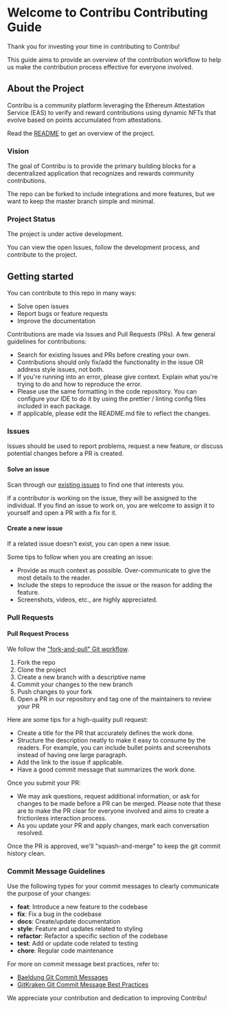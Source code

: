 # Welcome to Contribu Contributing Guide

Thank you for investing your time in contributing to Contribu!

This guide aims to provide an overview of the contribution workflow to help us make the contribution process effective for everyone involved.

## About the Project

Contribu is a community platform leveraging the Ethereum Attestation Service (EAS) to verify and reward contributions using dynamic NFTs that evolve based on points accumulated from attestations.

Read the [README](README.md) to get an overview of the project.

### Vision

The goal of Contribu is to provide the primary building blocks for a decentralized application that recognizes and rewards community contributions.

The repo can be forked to include integrations and more features, but we want to keep the master branch simple and minimal.

### Project Status

The project is under active development.

You can view the open Issues, follow the development process, and contribute to the project.

## Getting started

You can contribute to this repo in many ways:

- Solve open issues
- Report bugs or feature requests
- Improve the documentation

Contributions are made via Issues and Pull Requests (PRs). A few general guidelines for contributions:

- Search for existing Issues and PRs before creating your own.
- Contributions should only fix/add the functionality in the issue OR address style issues, not both.
- If you're running into an error, please give context. Explain what you're trying to do and how to reproduce the error.
- Please use the same formatting in the code repository. You can configure your IDE to do it by using the prettier / linting config files included in each package.
- If applicable, please edit the README.md file to reflect the changes.

### Issues

Issues should be used to report problems, request a new feature, or discuss potential changes before a PR is created.

#### Solve an issue

Scan through our [existing issues](https://github.com/ContribuDev/Contribu/issues) to find one that interests you.

If a contributor is working on the issue, they will be assigned to the individual. If you find an issue to work on, you are welcome to assign it to yourself and open a PR with a fix for it.

#### Create a new issue

If a related issue doesn't exist, you can open a new issue.

Some tips to follow when you are creating an issue:

- Provide as much context as possible. Over-communicate to give the most details to the reader.
- Include the steps to reproduce the issue or the reason for adding the feature.
- Screenshots, videos, etc., are highly appreciated.

### Pull Requests

#### Pull Request Process

We follow the ["fork-and-pull" Git workflow](https://github.com/susam/gitpr).

1. Fork the repo
2. Clone the project
3. Create a new branch with a descriptive name
4. Commit your changes to the new branch
5. Push changes to your fork
6. Open a PR in our repository and tag one of the maintainers to review your PR

Here are some tips for a high-quality pull request:

- Create a title for the PR that accurately defines the work done.
- Structure the description neatly to make it easy to consume by the readers. For example, you can include bullet points and screenshots instead of having one large paragraph.
- Add the link to the issue if applicable.
- Have a good commit message that summarizes the work done.

Once you submit your PR:

- We may ask questions, request additional information, or ask for changes to be made before a PR can be merged. Please note that these are to make the PR clear for everyone involved and aims to create a frictionless interaction process.
- As you update your PR and apply changes, mark each conversation resolved.

Once the PR is approved, we'll "squash-and-merge" to keep the git commit history clean.

### Commit Message Guidelines

Use the following types for your commit messages to clearly communicate the purpose of your changes:

- **feat**: Introduce a new feature to the codebase
- **fix**: Fix a bug in the codebase
- **docs**: Create/update documentation
- **style**: Feature and updates related to styling
- **refactor**: Refactor a specific section of the codebase
- **test**: Add or update code related to testing
- **chore**: Regular code maintenance

For more on commit message best practices, refer to:

- [Baeldung Git Commit Messages](https://www.baeldung.com/ops/git-commit-messages)
- [GitKraken Git Commit Message Best Practices](https://www.gitkraken.com/learn/git/best-practices/git-commit-message)

We appreciate your contribution and dedication to improving Contribu!
